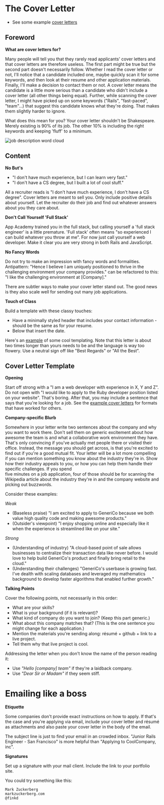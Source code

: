 # The Cover Letter

* See some example [cover letters][cover letters]

[cover letters]: https://github.com/appacademy/job-search-curriculum/blob/master/self-presentation/cover_letter_examples.md


## Foreword

**What are cover letters for?**

Many people will tell you that they rarely read applicants' cover letters and
that cover letters are therefore useless. The first part might be true but the
second part doesn't necessarily follow. Whether I read the cover letter or not,
I'll notice that a candidate included one, maybe quickly scan it for some
keywords, and then look at their resume and other application materials.
Finally, I'll make a decision to contact them or not. A cover letter means
the candidate is a little more serious than a candidate who didn't include a
cover letter (all other things being equal). Further, while scanning the cover
letter, I might have picked up on some keywords ("Rails", "fast-paced",
"team"...) that suggest this candidate knows what they're doing. That makes them
slightly harder to ignore.

What does this mean for you? Your cover letter shouldn't be Shakespeare. Merely
existing is 90% of its job. The other 10% is including the right keywords and keeping 'fluff' to a minimum.

![job description word cloud](http://i.imgur.com/c6yT77k.png)

## Content

**No But's**

* "I don't have much experience, but I can learn very fast."
* "I don't have a CS degree, but I built a lot of cool stuff."

All a recruiter reads is "I don't have much experience, I don't have a CS
degree". Cover letters are meant to sell you. Only include positive details
about yourself. Let the recruiter do their job and find out whatever answers
about you they care about.

**Don't Call Yourself 'Full Stack'**

App Academy trained you in the full stack, but calling yourself a 'full stack
engineer' is a little premature. 'Full stack' often means "so experienced I can
build whatever you throw at me". For now just call yourself a web developer.
Make it clear you are very strong in both Rails and JavaScript.

**No Fancy Words**

Do not try to make an impression with fancy words and formalities. Antipattern:
"Hence I believe I am uniquely positioned to thrive in the challenging
environment your company provides." can be refactored to this: "I like the challenging environment at [Company]."

There are subtler ways to make your cover letter stand out. The good news is
they also scale well for sending out many job applications.

**Touch of Class**

Build a template with these classy touches:

* Have a minimally styled header that includes your contact information - should be the same as for your resume.
* Below that insert the date.

Here's an [example][example-cover-letter] of some cool templating. Note that
this letter is about two times longer than yours needs to be and the language
is way too flowery. Use a neutral sign off like "Best Regards" or "All the
Best".

[example-cover-letter]: http://www.eliteresumewriting.com/images/Sales%20Sample%20Cover%20Letter.jpg


## Cover Letter Template

**Opening**

Start off strong with a "I am a web developer with experience in X, Y and Z". Do not open with "I would like to apply to the Ruby developer position listed on your website". That's boring.  After that, you may include a sentence that says that you're looking for a job.  See the [example cover letters][cover letters] for formats that have worked for others.  

**Company-specific Blurb**

Somewhere in your letter write two sentences about the company and why you want
to work there. Don't sell them on generic excitement about how awesome the team
is and what a collaborative work environment they have. That's only convincing
if you've actually met people there or visited their office. Instead, the message 
you should get across, is that you're excited to find out if you're a good mutual 
fit. Your letter will be a lot more compelling if you can mention something you 
know about the industry they're in. Show how their industry appeals to you, or how you can help them handle their specific challenges.  If you spend  
five minutes on a job application, four of those should be for scanning the 
Wikipedia article about the industry they're in and the company website and 
picking out buzzwords.

Consider these examples:

*Weak*
* (Baseless praise) "I am excited to apply to GeneriCo because we both value high quality code and making awesome products."
* (Outsider's viewpoint) "I enjoy shopping online and especially like it when the experience is streamlined like on your site."
    
*Strong*
* (Understanding of industry) "A cloud-based point of sale allows businesses to centralize their transaction data like never before.  I would love to help build GeneriCo's product and finally bring retail to the cloud."
* (Understanding their challenges) "GeneriCo's userbase is growing fast.  I've dealth with scaling databases and leveraged my mathematics background to develop faster algorithms that enabled further growth."

**Talking Points**

Cover the following points, not necessarily in this order:

* What are your skills?
* What is your background (if it is relevant)?
* What kind of company do you want to join? (Keep this part generic.)
* What about this company matches that? (This is the one sentence you might
  change for each application.)
* Mention the materials you're sending along: résumé + github + link to a live
  project.
* Tell them why that live project is cool.


Addressing the letter when you don't know the name of the person reading it:

* Use *"Hello [company] team"* if they're a laidback company.
* Use *"Dear Sir or Madam"* if they seem stiff.

# Emailing like a boss

**Etiquette**

Some companies don't provide exact instructions on how to apply. If that's the
case and you're applying via email, include your cover letter and résumé as
attachments and also paste your cover letter in the body of the email.

The subject line is just to find your email in an crowded inbox. "Junior Rails
Engineer - San Francisco" is more helpful than "Applying to CoolCompany, inc".

**Signatures**

Set up a signature with your mail client. Include the link to your portfolio site.

You could try something like this:
    
    Mark Zuckerberg
    markzuckerberg.com
    @finkd
